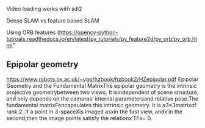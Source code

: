 Video loading works with sdl2

Dense SLAM vs feature based SLAM

Using ORB features (https://opencv-python-tutroals.readthedocs.io/en/latest/py_tutorials/py_feature2d/py_orb/py_orb.html"

## Epipolar geometry
https://www.robots.ox.ac.uk/~vgg/hzbook/hzbook2/HZepipolar.pdf
Epipolar Geometry and the Fundamental MatrixThe epipolar geometry is the intrinsic projective geometrybetween two views.  It isindependent of scene structure, and only depends on the cameras’ internal parametersand relative pose.The fundamental matrixFencapsulates this intrinsic geometry.  It is a3×3matrixof rank 2. If a point in 3-spaceXis imaged asxin the first view, andx′in the second,then the image points satisfy the relationx′TFx= 0.